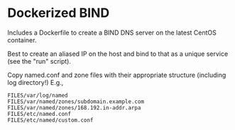 Dockerized BIND
===============

Includes a Dockerfile to create a BIND DNS server on the latest CentOS container.

Best to create an aliased IP on the host and bind to that as a unique service (see the "run" script).

Copy named.conf and zone files with their appropriate structure (including log directory!) E.g.,

    FILES/var/log/named
    FILES/var/named/zones/subdomain.example.com
    FILES/var/named/zones/168.192.in-addr.arpa
    FILES/etc/named.conf
    FILES/etc/named/custom.conf
